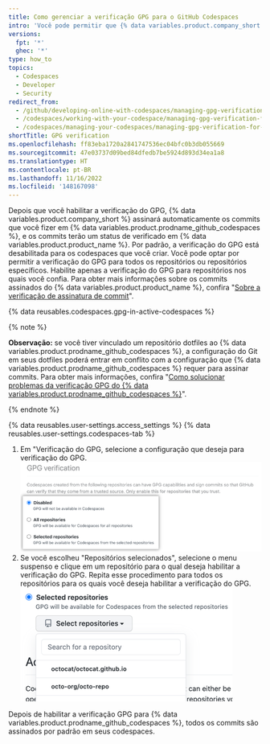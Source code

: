 ```yaml
---
title: Como gerenciar a verificação GPG para o GitHub Codespaces
intro: 'Você pode permitir que {% data variables.product.company_short %} use o GPG automaticamente para assinar os commits que você faz nos seus codespaces para que outras pessoas possam confiar que as alterações vêm de uma fonte de confiança.'
versions:
  fpt: '*'
  ghec: '*'
type: how_to
topics:
  - Codespaces
  - Developer
  - Security
redirect_from:
  - /github/developing-online-with-codespaces/managing-gpg-verification-for-codespaces
  - /codespaces/working-with-your-codespace/managing-gpg-verification-for-codespaces
  - /codespaces/managing-your-codespaces/managing-gpg-verification-for-codespaces
shortTitle: GPG verification
ms.openlocfilehash: ff83eba1720a2841747536ec04bfc0b3db055669
ms.sourcegitcommit: 47e03737d09bed84dfedb7be5924d893d34ea1a8
ms.translationtype: HT
ms.contentlocale: pt-BR
ms.lasthandoff: 11/16/2022
ms.locfileid: '148167098'
---
```

Depois que você habilitar a verificação do GPG, {% data variables.product.company_short %} assinará automaticamente os commits que você fizer em {% data variables.product.prodname_github_codespaces %}, e os commits terão um status de verificado em {% data variables.product.product_name %}. Por padrão, a verificação do GPG está desabilitada para os codespaces que você criar. Você pode optar por permitir a verificação do GPG para todos os repositórios ou repositórios específicos. Habilite apenas a verificação do GPG para repositórios nos quais você confia. Para obter mais informações sobre os commits assinados do {% data variables.product.product_name %}, confira "[Sobre a verificação de assinatura de commit](/github/authenticating-to-github/about-commit-signature-verification)".

{% data reusables.codespaces.gpg-in-active-codespaces %}

{% note %}

**Observação:** se você tiver vinculado um repositório dotfiles ao {% data variables.product.prodname_github_codespaces %}, a configuração do Git em seus dotfiles poderá entrar em conflito com a configuração que {% data variables.product.prodname_github_codespaces %} requer para assinar commits. Para obter mais informações, confira "[Como solucionar problemas da verificação GPG do {% data variables.product.prodname_github_codespaces %}](/codespaces/troubleshooting/troubleshooting-gpg-verification-for-github-codespaces)".

{% endnote %}

{% data reusables.user-settings.access_settings %} {% data reusables.user-settings.codespaces-tab %}
1. Em "Verificação do GPG, selecione a configuração que deseja para verificação do GPG.
  ![Botões de opção usados para gerenciar a verificação de GPG](/assets/images/help/settings/codespaces-gpg-verification-radio-buttons.png) 
1. Se você escolheu "Repositórios selecionados", selecione o menu suspenso e clique em um repositório para o qual deseja habilitar a verificação do GPG. Repita esse procedimento para todos os repositórios para os quais você deseja habilitar a verificação do GPG.
  ![Menu suspenso "Repositórios selecionados"](/assets/images/help/settings/codespaces-gpg-verification-repository-drop-down.png) 


Depois de habilitar a verificação GPG para {% data variables.product.prodname_github_codespaces %}, todos os commits são assinados por padrão em seus codespaces.
